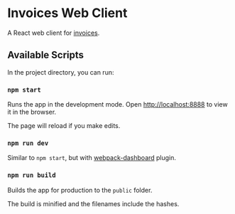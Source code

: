 # Invoices Web Client

A React web client for [invoices](https://github.com/reinert/invoices).

## Available Scripts

In the project directory, you can run:

### `npm start`

Runs the app in the development mode.
Open [http://localhost:8888](http://localhost:8888) to view it in the browser.

The page will reload if you make edits.

### `npm run dev`

Similar to `npm start`, but with [webpack-dashboard](https://github.com/FormidableLabs/webpack-dashboard) plugin.

### `npm run build`

Builds the app for production to the `public` folder.

The build is minified and the filenames include the hashes.
